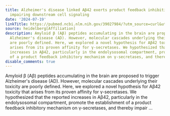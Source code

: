 ```yaml
---
title: Alzheimer's disease linked Aβ42 exerts product feedback inhibition on γ-secretase
  impairing downstream cell signaling
date: '2024-07-19'
linkTitle: https://pubmed.ncbi.nlm.nih.gov/39027984/?utm_source=curl&utm_medium=rss&utm_campaign=pubmed-2&utm_content=1FakS-2QOkCT8HsMOQP1bCRQ4YzyumYOmxmF0moLsQ3dFB1E9V&fc=20220326224207&ff=20240720181350&v=2.18.0.post9+e462414
source: heidelberg[Affiliation]
description: Amyloid β (Aβ) peptides accumulating in the brain are proposed to trigger
  Alzheimer's disease (AD). However, molecular cascades underlying their toxicity
  are poorly defined. Here, we explored a novel hypothesis for Aβ42 toxicity that
  arises from its proven affinity for γ-secretases. We hypothesized that the reported
  increases in Aβ42, particularly in the endolysosomal compartment, promote the establishment
  of a product feedback inhibitory mechanism on γ-secretases, and thereby impair ...
disable_comments: true
---
```

Amyloid β (Aβ) peptides accumulating in the brain are proposed to trigger Alzheimer's disease (AD). However, molecular cascades underlying their toxicity are poorly defined. Here, we explored a novel hypothesis for Aβ42 toxicity that arises from its proven affinity for γ-secretases. We hypothesized that the reported increases in Aβ42, particularly in the endolysosomal compartment, promote the establishment of a product feedback inhibitory mechanism on γ-secretases, and thereby impair ...